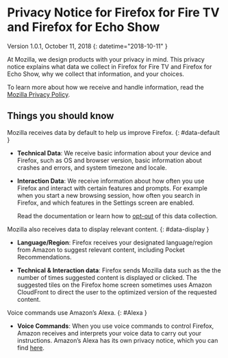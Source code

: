 
# Privacy Notice for Firefox for Fire TV and Firefox for Echo Show

Version 1.0.1, October 11, 2018
{: datetime="2018-10-11" }

At Mozilla, we design products with your privacy in mind. This privacy notice explains what data we collect in Firefox for Fire TV and Firefox for Echo Show, why we collect that information, and your choices.

To learn more about how we receive and handle information, read the [Mozilla Privacy Policy](https://www.mozilla.org/privacy/).

## Things you should know 

Mozilla receives data by default to help us improve Firefox. 
{: #data-default }

* **Technical Data**: We receive basic information about your device and Firefox, such as OS and browser version, basic information about crashes and errors, and system timezone and locale.

* **Interaction Data**: We receive information about how often you use Firefox and interact with certain features and prompts. For example when you start a new browsing session, how often you search in Firefox, and which features in the Settings screen are enabled.

    Read the documentation or learn how to [opt-out](https://support.mozilla.org/kb/send-usage-data-firefox-mobile-devices) of this data collection.

Mozilla also receives data to display relevant content. 
{: #data-display }

* **Language/Region**: Firefox receives your designated language/region from Amazon to suggest relevant content, including Pocket Recommendations.

* **Technical & Interaction data**: Firefox sends Mozilla data such as the the number of times suggested content is displayed or clicked. The suggested tiles on the Firefox home screen sometimes uses Amazon CloudFront to direct the user to the optimized version of the requested content. 

Voice commands use Amazon’s Alexa. 
{: #Alexa }

* **Voice Commands**: When you use voice commands to control Firefox, Amazon receives and interprets your voice data to carry out your instructions. Amazon’s Alexa has its own privacy notice, which you can find [here](https://www.alexa.com/help/privacy).  
